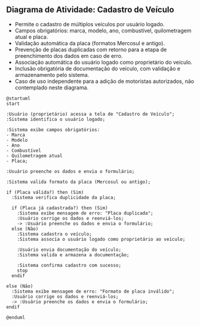 ## Diagrama de Atividade: Cadastro de Veículo

- Permite o cadastro de múltiplos veículos por usuário logado.  
- Campos obrigatórios: marca, modelo, ano, combustível, quilometragem atual e placa.  
- Validação automática da placa (formatos Mercosul e antigo).  
- Prevenção de placas duplicadas com retorno para a etapa de preenchimento dos dados em caso de erro.  
- Associação automática do usuário logado como proprietário do veículo.  
- Inclusão obrigatória de documentação do veículo, com validação e armazenamento pelo sistema.  
- Caso de uso independente para a adição de motoristas autorizados, não contemplado neste diagrama.
  




```puml
@startuml
start

:Usuário (proprietário) acessa a tela de "Cadastro de Veículo";
:Sistema identifica o usuário logado;

:Sistema exibe campos obrigatórios:
- Marca
- Modelo
- Ano
- Combustível
- Quilometragem atual
- Placa;

:Usuário preenche os dados e envia o formulário;

:Sistema valida formato da placa (Mercosul ou antigo);

if (Placa válida?) then (Sim)
  :Sistema verifica duplicidade da placa;

  if (Placa já cadastrada?) then (Sim)
    :Sistema exibe mensagem de erro: "Placa duplicada";
    :Usuário corrige os dados e reenviá-los;
    -> :Usuário preenche os dados e envia o formulário;
  else (Não)
    :Sistema cadastra o veículo;
    :Sistema associa o usuário logado como proprietário ao veículo;

    :Usuário envia documentação do veículo;
    :Sistema valida e armazena a documentação;

    :Sistema confirma cadastro com sucesso;
    stop
  endif

else (Não)
  :Sistema exibe mensagem de erro: "Formato de placa inválido";
  :Usuário corrige os dados e reenviá-los;
  -> :Usuário preenche os dados e envia o formulário;
endif

@enduml

```
